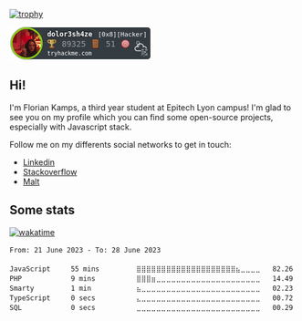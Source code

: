 [![trophy](https://github-profile-trophy.vercel.app/?username=flokamps&theme=monokai)](https://github.com/ryo-ma/github-profile-trophy)

[![tryhackme stats](https://raw.githubusercontent.com/flokamps/flokamps/master/assets/thm_propic.png)](https://tryhackme.com/p/dolor3sh4ze)

## Hi!
I'm Florian Kamps, a third year student at Epitech Lyon campus! I'm glad to see you on my profile which you can find some open-source projects, especially with Javascript stack.

Follow me on my differents social networks to get in touch:
- [Linkedin](https://www.linkedin.com/in/florian-kamps/)
- [Stackoverflow](https://stackoverflow.com/users/13174476/dolor3sh4ze)
- [Malt](https://www.malt.fr/profile/floriankamps)

## Some stats
[![wakatime](https://wakatime.com/badge/user/7ce504cb-af1d-4964-8dca-f7361bb34d1e.svg)](https://wakatime.com/@7ce504cb-af1d-4964-8dca-f7361bb34d1e)
<!--START_SECTION:waka-->

```txt
From: 21 June 2023 - To: 28 June 2023

JavaScript     55 mins         ⣿⣿⣿⣿⣿⣿⣿⣿⣿⣿⣿⣿⣿⣿⣿⣿⣿⣿⣿⣿⣦⣀⣀⣀⣀   82.26 %
PHP            9 mins          ⣿⣿⣿⣶⣀⣀⣀⣀⣀⣀⣀⣀⣀⣀⣀⣀⣀⣀⣀⣀⣀⣀⣀⣀⣀   14.49 %
Smarty         1 min           ⣦⣀⣀⣀⣀⣀⣀⣀⣀⣀⣀⣀⣀⣀⣀⣀⣀⣀⣀⣀⣀⣀⣀⣀⣀   02.23 %
TypeScript     0 secs          ⣄⣀⣀⣀⣀⣀⣀⣀⣀⣀⣀⣀⣀⣀⣀⣀⣀⣀⣀⣀⣀⣀⣀⣀⣀   00.72 %
SQL            0 secs          ⣀⣀⣀⣀⣀⣀⣀⣀⣀⣀⣀⣀⣀⣀⣀⣀⣀⣀⣀⣀⣀⣀⣀⣀⣀   00.29 %
```

<!--END_SECTION:waka-->
